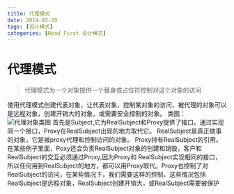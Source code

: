 ```yaml
---
title: 代理模式
date: 2014-03-20
tags: [设计模式]
categories: [Head First 设计模式]
---
```

#  代理模式
> 代理模式为一个对象提供一个替身或占位符控制对这个对象的访问

使用代理模式创建代表对象，让代表对象，控制某对象的访问，被代理的对象可以是远程对象，创建开销大的对象，或需要安全控制的对象。
类图：
![代理对象类图](http://ww1.sinaimg.cn/large/818b7fe3gy1ficqhfr2vaj20nf0hbdiz.jpg) 
首先是Subject,它为RealSubject和Proxy提供了接口。通过实现同一个接口，Proxy在RealSubject出现的地方取代它。
RealSubject是真正做事的对象，它是被proxy代理和控制访问的对象。
Proxy持有RealSubject的引用。在某些例子里面，Poxy还会负责RealSubject对象的创建和销毁，客户和RealSubject的交互必须通过Proxy,因为Proxy和 RealSubject实现相同的接口，所以任何用到RealSubject的地方，都可以用Proxy取代。Proxy也控制了对RealSubject的访问，在某些情况下，我们需要这样的控制，这些情况包括RealSubject是远程对象，RealSubject创建开销大，或RealSubject需要被保护
